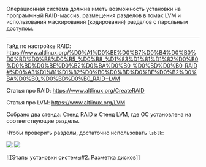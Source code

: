 Операционная система должна иметь возможность установки на программный RAID-массив, размещения разделов в томах LVM и использования маскирования (кодирования) разделов с парольным доступом.

___

Гайд по настройке RAID: https://www.altlinux.org/%D0%A1%D0%BE%D0%B7%D0%B4%D0%B0%D0%BD%D0%B8%D0%B5_%D0%B8_%D1%83%D1%81%D1%82%D0%B0%D0%BD%D0%BE%D0%B2%D0%BA%D0%B0_%D0%BD%D0%B0_RAID#%D0%A3%D1%81%D1%82%D0%B0%D0%BD%D0%BE%D0%B2%D0%BA%D0%B0_%D0%BD%D0%B0_RAID+LVM

Статья про RAID: https://www.altlinux.org/CreateRAID

Статья про LVM: https://www.altlinux.org/LVM

Собрано два стенда: Стенд RAID и Стенд LVM, где ОС установлена на соответствующие разделы.

Чтобы проверить разделы, достаточно использовать `lsblk`:

![](/public/img/RAID.png)
![](/public/img/LVM.png)


![[Этапы установки системы#2. Разметка дисков]]